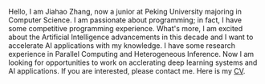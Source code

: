 Hello, I am Jiahao Zhang, now a junior at Peking University majoring in Computer Science. I am passionate about programming; in fact, I have some competitive programming experience. What's more, I am excited about the Artificial Intelligence advancements in this decade and I want to accelerate AI applications with my knowledge. I have some research experience in Parallel Computing and Heterogeneous Inference. Now I am looking for opportunities to work on acclerating deep learning systems and AI applications. If you are interested, please contact me. Here is my [CV](assets/home/CV.pdf).